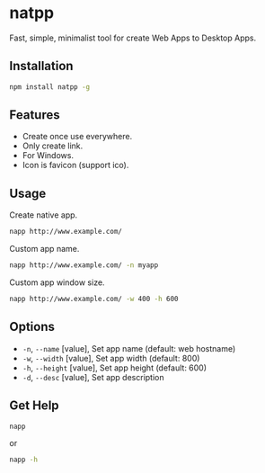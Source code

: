# natpp
Fast, simple, minimalist tool for create Web Apps to Desktop Apps.

## Installation
```bash
npm install natpp -g
```

## Features

- Create once use everywhere.
- Only create link.
- For Windows.
- Icon is favicon (support ico).

## Usage

Create native app.
```bash
napp http://www.example.com/
```

Custom app name.
```bash
napp http://www.example.com/ -n myapp
```

Custom app window size.
```bash
napp http://www.example.com/ -w 400 -h 600
```

## Options 
-  `-n`, `--name`    [value],  Set app name (default: web hostname)
-  `-w`, `--width`   [value],  Set app width (default: 800)
-  `-h`, `--height`  [value],  Set app height (default: 600)
-  `-d`, `--desc`    [value],  Set app description

## Get Help

```bash
napp
```

or 

```bash
napp -h
```

